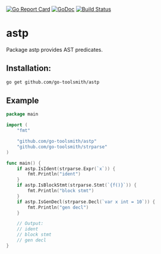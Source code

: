 [![Go Report Card](https://goreportcard.com/badge/github.com/go-toolsmith/astp)](https://goreportcard.com/report/github.com/go-toolsmith/astp)
[![GoDoc](https://godoc.org/github.com/go-toolsmith/astp?status.svg)](https://godoc.org/github.com/go-toolsmith/astp)
[![Build Status](https://travis-ci.org/go-toolsmith/astp.svg?branch=master)](https://travis-ci.org/go-toolsmith/astp)


# astp

Package astp provides AST predicates.

## Installation:

```bash
go get github.com/go-toolsmith/astp
```

## Example

```go
package main

import (
	"fmt"

	"github.com/go-toolsmith/astp"
	"github.com/go-toolsmith/strparse"
)

func main() {
	if astp.IsIdent(strparse.Expr(`x`)) {
		fmt.Println("ident")
	}
	if astp.IsBlockStmt(strparse.Stmt(`{f()}`)) {
		fmt.Println("block stmt")
	}
	if astp.IsGenDecl(strparse.Decl(`var x int = 10`)) {
		fmt.Println("gen decl")
	}

	// Output:
	// ident
	// block stmt
	// gen decl
}
```
